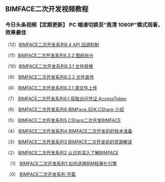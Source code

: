 ## **BIMFACE二次开发视频教程**

### 今日头条视频【定期更新】 PC 端请切换至“高清 1080P”模式观看，效果最佳

   （12）[BIMFACE二次开发系列6.4 API 回调机制](https://www.ixigua.com/i6996527736495800870/)

   （11）[BIMFACE二次开发系列6.3.2 图纸拆分](https://www.ixigua.com/i6996526715530904068/)

   （10）[BIMFACE二次开发系列6.3.1 文件转换](https://www.ixigua.com/i6996516502006399525/)

   （9）  [BIMFACE二次开发系列6.2.2 文件直传](https://www.ixigua.com/i6996534405749539339/)

   （8）  [BIMFACE二次开发系列6.2.1 源文件上传](https://www.ixigua.com/i6996203768559698439/)

   （7）  [BIMFACE二次开发系列6.1 获取访问凭证 AccessToken](https://www.ixigua.com/i6996192521995223589/)

   （6） [BIMFACE二次开发系列6 BIMFace.SDK.CSharp 介绍](https://www.ixigua.com/i6996174566783451659/)

   （5） [BIMFACE二次开发系列5 CSharp二次开发BIMFACE](https://www.ixigua.com/6992370691454534180)

   （4） [BIMFACE二次开发系列4 BIMFACE二次开发前的技术准备](https://www.ixigua.com/6991790966692971012)

   （3） [BIMFACE二次开发系列3 BIMFACE二次开发前的资源解读](https://www.ixigua.com/6991645475866673696) 

   （2） [BIMFACE二次开发系列2 认识并深入了解BIMFACE](https://www.ixigua.com/6991261859139551780)

　（1） [BIMFACE二次开发系列1 如何选择BIM轻量化引擎](https://www.ixigua.com/6990576709095719431) 

​    （0） [BIMFACE二次开发系列 开篇](https://www.bilibili.com/video/BV1Vf4y1k7US) 

